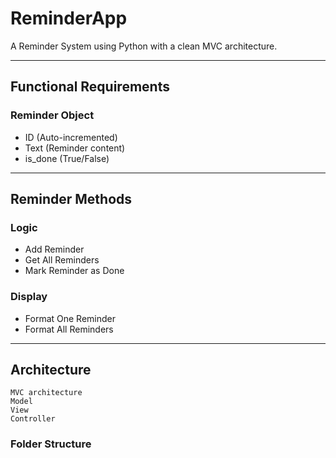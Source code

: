 # ReminderApp

A Reminder System using Python with a clean MVC architecture.

---

##  Functional Requirements

### Reminder Object
- ID (Auto-incremented)
- Text (Reminder content)
- is_done (True/False)

---

##  Reminder Methods

### Logic
- Add Reminder
- Get All Reminders
- Mark Reminder as Done

### Display
- Format One Reminder
- Format All Reminders

---

##  Architecture
    MVC architecture
    Model 
    View 
    Controller
    
### Folder Structure


